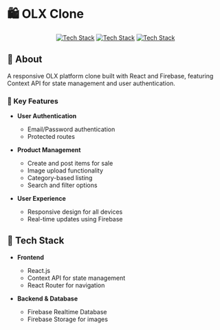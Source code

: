 # 🛍️ OLX Clone

<div align="center">

[![Tech Stack](https://img.shields.io/badge/Frontend-React-blue?style=for-the-badge&logo=react)](https://reactjs.org/)
[![Tech Stack](https://img.shields.io/badge/State-Context_API-purple?style=for-the-badge&logo=react)](https://reactjs.org/docs/context.html)
[![Tech Stack](https://img.shields.io/badge/Database-Firebase-orange?style=for-the-badge&logo=firebase)](https://firebase.google.com/)

</div>

## 🎯 About

A responsive OLX platform clone built with React and Firebase, featuring Context API for state management and user authentication.

### 🌟 Key Features

- **User Authentication**
  - Email/Password authentication
  - Protected routes

- **Product Management**
  - Create and post items for sale
  - Image upload functionality
  - Category-based listing
  - Search and filter options

- **User Experience**
  - Responsive design for all devices
  - Real-time updates using Firebase

## 🔧 Tech Stack

- **Frontend**
  - React.js
  - Context API for state management
  - React Router for navigation

- **Backend & Database**
  - Firebase Realtime Database
  - Firebase Storage for images